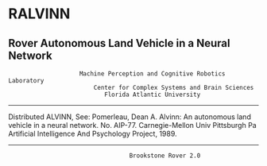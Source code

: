 # RALVINN
Rover Autonomous Land Vehicle in a Neural Network
------------------------------------------------------

                        Machine Perception and Cognitive Robotics Laboratory
                            Center for Complex Systems and Brain Sciences
                               Florida Atlantic University
------------------------------------------------------

  Distributed ALVINN, See:
  Pomerleau, Dean A. Alvinn:
  An autonomous land vehicle in a neural network.
  No. AIP-77. Carnegie-Mellon Univ Pittsburgh Pa
  Artificial Intelligence And Psychology Project, 1989.

------------------------------------------------------
                                      Brookstone Rover 2.0